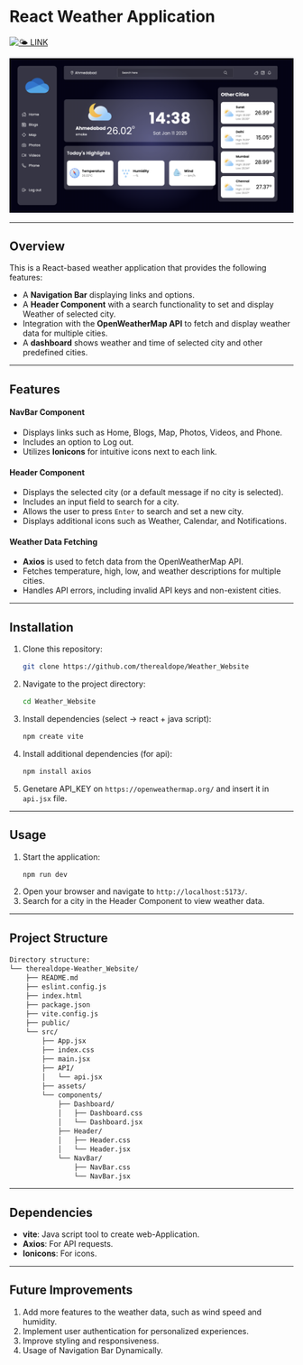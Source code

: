 # React Weather Application

[![🌤️ LINK](https://img.shields.io/badge/🌤️-Visit%20Website-blue)](https://weather-website-omega-swart.vercel.app/)


![WeatherISgood](https://github.com/therealdope/Weather_Website/blob/main/src/assets/Weather_Website.png)

---

## Overview
This is a React-based weather application that provides the following features:

- A **Navigation Bar** displaying links and options.
- A **Header Component** with a search functionality to set and display Weather of selected city.
- Integration with the **OpenWeatherMap API** to fetch and display weather data for multiple cities.
- A **dashboard** shows weather and time of selected city and other predefined cities.

---

## Features

#### NavBar Component
- Displays links such as Home, Blogs, Map, Photos, Videos, and Phone.
- Includes an option to Log out.
- Utilizes **Ionicons** for intuitive icons next to each link.

#### Header Component
- Displays the selected city (or a default message if no city is selected).
- Includes an input field to search for a city.
- Allows the user to press `Enter` to search and set a new city.
- Displays additional icons such as Weather, Calendar, and Notifications.

#### Weather Data Fetching
- **Axios** is used to fetch data from the OpenWeatherMap API.
- Fetches temperature, high, low, and weather descriptions for multiple cities.
- Handles API errors, including invalid API keys and non-existent cities.

---

## Installation

1. Clone this repository:
   ```bash
   git clone https://github.com/therealdope/Weather_Website
   ```
2. Navigate to the project directory:
   ```bash
   cd Weather_Website
   ```
3. Install dependencies (select -> react + java script):
   ```bash
   npm create vite
   ```
4. Install additional dependencies (for api):
    ```bash
    npm install axios
    ```
5. Genetare API_KEY on `https://openweathermap.org/` and insert it in `api.jsx` file.
---

## Usage

1. Start the application:
   ```bash
   npm run dev
   ```
2. Open your browser and navigate to `http://localhost:5173/`.
4. Search for a city in the Header Component to view weather data.

---

## Project Structure
```
Directory structure:
└── therealdope-Weather_Website/
    ├── README.md
    ├── eslint.config.js
    ├── index.html
    ├── package.json
    ├── vite.config.js
    ├── public/
    └── src/
        ├── App.jsx
        ├── index.css
        ├── main.jsx
        ├── API/
        │   └── api.jsx
        ├── assets/
        └── components/
            ├── Dashboard/
            │   ├── Dashboard.css
            │   └── Dashboard.jsx
            ├── Header/
            │   ├── Header.css
            │   └── Header.jsx
            └── NavBar/
                ├── NavBar.css
                └── NavBar.jsx

```

---

## Dependencies

- **vite**: Java script tool to create web-Application.
- **Axios**: For API requests.
- **Ionicons**: For icons.

---

## Future Improvements

1. Add more features to the weather data, such as wind speed and humidity.
2. Implement user authentication for personalized experiences.
3. Improve styling and responsiveness.
4. Usage of Navigation Bar Dynamically.

